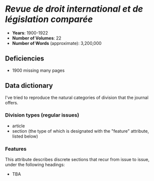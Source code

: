 # _Revue de droit international et de législation comparée_

- **Years**: 1900-1922
- **Number of Volumes**: 22
- **Number of Words** (approximate): 3,200,000

## Deficiencies
- 1900 missing many pages

## Data dictionary
I've tried to reproduce the natural categories of division that the journal offers.

### Division types (regular issues)
- article
- section (the type of which is designated with the "feature" attribute, listed below)

### Features
This attribute describes discrete sections that recur from issue to issue, under the following headings:
- TBA
